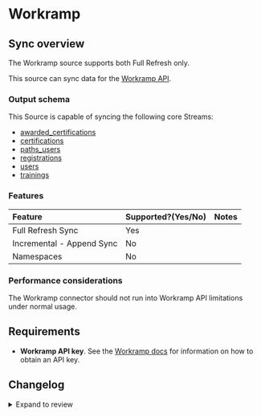 # Workramp

## Sync overview

The Workramp source supports both Full Refresh only.

This source can sync data for the [Workramp API](https://developers.workramp.com/reference/getting-started).

### Output schema

This Source is capable of syncing the following core Streams:

- [awarded_certifications](https://developers.workramp.com/reference/get-all-awarded-certifications)
- [certifications](https://developers.workramp.com/reference/get-all-certifications-2)
- [paths_users](https://developers.workramp.com/reference/get-all-paths-1)
- [registrations](https://developers.workramp.com/reference/get-all-registrations)
- [users](https://developers.workramp.com/reference/get-1)
- [trainings](https://developers.workramp.com/reference/get-all-trainings)

### Features

| Feature                   | Supported?\(Yes/No\) | Notes |
| :------------------------ | :------------------- | :---- |
| Full Refresh Sync         | Yes                  |       |
| Incremental - Append Sync | No                   |       |
| Namespaces                | No                   |       |

### Performance considerations

The Workramp connector should not run into Workramp API limitations under normal usage.

## Requirements

- **Workramp API key**. See the [Workramp docs](https://developers.workramp.com/reference/basic-auth) for information on how to obtain an API key.

## Changelog

<details>
  <summary>Expand to review</summary>

| Version | Date       | Pull Request                                             | Subject                       |
|:--------|:-----------| :------------------------------------------------------- | :---------------------------- |
| 0.2.12 | 2025-02-15 | [54090](https://github.com/airbytehq/airbyte/pull/54090) | Update dependencies |
| 0.2.11 | 2025-02-08 | [53549](https://github.com/airbytehq/airbyte/pull/53549) | Update dependencies |
| 0.2.10 | 2025-02-01 | [53099](https://github.com/airbytehq/airbyte/pull/53099) | Update dependencies |
| 0.2.9 | 2025-01-25 | [52392](https://github.com/airbytehq/airbyte/pull/52392) | Update dependencies |
| 0.2.8 | 2025-01-18 | [52024](https://github.com/airbytehq/airbyte/pull/52024) | Update dependencies |
| 0.2.7 | 2025-01-11 | [51388](https://github.com/airbytehq/airbyte/pull/51388) | Update dependencies |
| 0.2.6 | 2024-12-28 | [50762](https://github.com/airbytehq/airbyte/pull/50762) | Update dependencies |
| 0.2.5 | 2024-12-21 | [50379](https://github.com/airbytehq/airbyte/pull/50379) | Update dependencies |
| 0.2.4 | 2024-12-14 | [49785](https://github.com/airbytehq/airbyte/pull/49785) | Update dependencies |
| 0.2.3 | 2024-12-12 | [49416](https://github.com/airbytehq/airbyte/pull/49416) | Update dependencies |
| 0.2.2 | 2024-11-04 | [48287](https://github.com/airbytehq/airbyte/pull/48287) | Update dependencies |
| 0.2.1 | 2024-08-16 | [44196](https://github.com/airbytehq/airbyte/pull/44196) | Bump source-declarative-manifest version |
| 0.2.0 | 2024-08-09 | [43451](https://github.com/airbytehq/airbyte/pull/43451) | Refactor connector to manifest-only format |
| 0.1.10 | 2024-08-03 | [43207](https://github.com/airbytehq/airbyte/pull/43207) | Update dependencies |
| 0.1.9 | 2024-07-20 | [42202](https://github.com/airbytehq/airbyte/pull/42202) | Update dependencies |
| 0.1.8 | 2024-07-13 | [41473](https://github.com/airbytehq/airbyte/pull/41473) | Update dependencies |
| 0.1.7 | 2024-07-09 | [41116](https://github.com/airbytehq/airbyte/pull/41116) | Update dependencies |
| 0.1.6 | 2024-07-06 | [40845](https://github.com/airbytehq/airbyte/pull/40845) | Update dependencies |
| 0.1.5 | 2024-06-25 | [40388](https://github.com/airbytehq/airbyte/pull/40388) | Update dependencies |
| 0.1.4 | 2024-06-22 | [39967](https://github.com/airbytehq/airbyte/pull/39967) | Update dependencies |
| 0.1.3 | 2024-06-12 | [38741](https://github.com/airbytehq/airbyte/pull/38741) | Make connector compatible with Builder |
| 0.1.2 | 2024-06-04 | [38941](https://github.com/airbytehq/airbyte/pull/38941) | [autopull] Upgrade base image to v1.2.1 |
| 0.1.1 | 2024-05-20 | [38419](https://github.com/airbytehq/airbyte/pull/38419) | [autopull] base image + poetry + up_to_date |
| 0.1.0 | 2022-01-02 | [18843](https://github.com/airbytehq/airbyte/pull/18843) | Add Workramp Source Connector |

</details>
